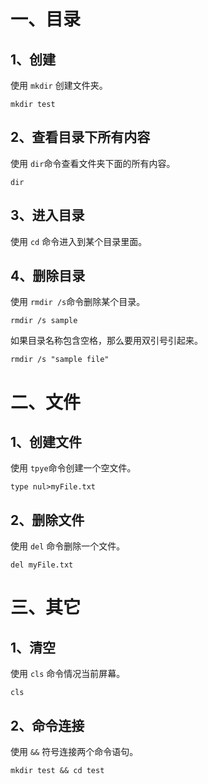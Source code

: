 # 一、目录

## 1、创建

使用 `mkdir` 创建文件夹。

```
mkdir test
```

## 2、查看目录下所有内容

使用 `dir`命令查看文件夹下面的所有内容。

```
dir
```

## 3、进入目录

使用 `cd` 命令进入到某个目录里面。

## 4、删除目录

使用 `rmdir /s`命令删除某个目录。

```
rmdir /s sample
```

如果目录名称包含空格，那么要用双引号引起来。

```
rmdir /s "sample file"
```



# 二、文件

## 1、创建文件

使用 `tpye`命令创建一个空文件。

```
type nul>myFile.txt
```

## 2、删除文件

使用 `del` 命令删除一个文件。

```
del myFile.txt
```



# 三、其它

## 1、清空

使用 `cls` 命令情况当前屏幕。

```
cls
```

## 2、命令连接

使用 `&&` 符号连接两个命令语句。

```
mkdir test && cd test
```



